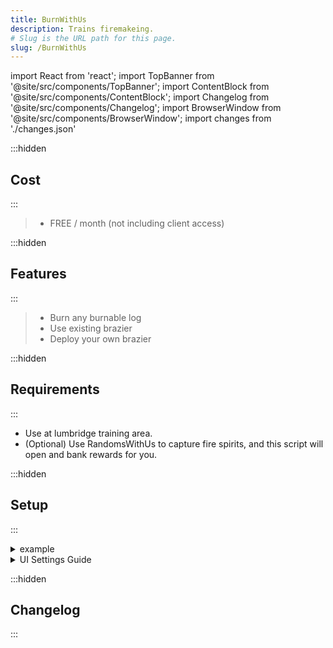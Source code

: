 ```yaml
---
title: BurnWithUs
description: Trains firemakeing.
# Slug is the URL path for this page.
slug: /BurnWithUs
---
```


import React from 'react';
import TopBanner from '@site/src/components/TopBanner';
import ContentBlock from '@site/src/components/ContentBlock';
import Changelog from '@site/src/components/Changelog';
import BrowserWindow from '@site/src/components/BrowserWindow';
import changes from './changes.json'

<TopBanner title="BurnWithUs" version="v1.0.6" skill="Firemakeing">
</TopBanner>

:::hidden

## Cost

:::

<ContentBlock title="Cost">

> - FREE / month (not including client access)

</ContentBlock>

:::hidden

## Features

:::

<ContentBlock title="Features">

> - Burn any burnable log
> - Use existing brazier
> - Deploy your own brazier

</ContentBlock>

:::hidden

## Requirements

:::
<ContentBlock title="Requirements">

- Use at lumbridge training area.
- (Optional) Use RandomsWithUs to capture fire spirits, and this script will open and bank rewards for you.

</ContentBlock>

:::hidden

## Setup

:::
<ContentBlock title="Setup">

<details>
<summary>example</summary>

- example

</details>

<details>
<summary>UI Settings Guide</summary>

- example

</details>

</ContentBlock>

:::hidden

## Changelog

:::

<Changelog changes={changes}>

</Changelog>
